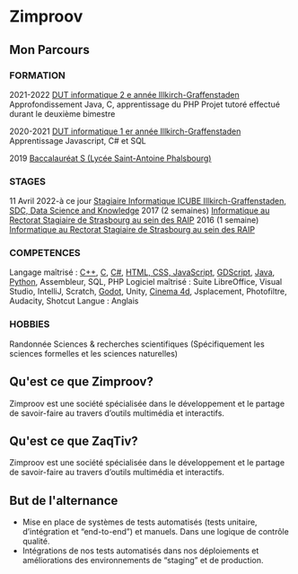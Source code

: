 # Zimproov
## Mon Parcours
### FORMATION

2021-2022
[DUT informatique 2 e année Illkirch-Graffenstaden](https://iutrs.unistra.fr/formations/dut-diplome-universitaire-de-technologie/dut-informatique)
Approfondissement Java, C, apprentissage du PHP
Projet tutoré effectué durant le deuxième bimestre

2020-2021
[DUT informatique 1 er année Illkirch-Graffenstaden](https://iutrs.unistra.fr/formations/dut-diplome-universitaire-de-technologie/dut-informatique)
Apprentissage Javascript, C# et SQL

2019
[Baccalauréat S (Lycée Saint-Antoine Phalsbourg)](https://www.saintantoinephalsbourg.fr/)

### STAGES

11 Avril 2022-à ce jour
[Stagiaire Informatique ICUBE Illkirch-Graffenstaden, SDC, Data Science and Knowledge](https://icube.unistra.fr/)
2017 (2 semaines)
[Informatique au Rectorat Stagiaire de Strasbourg au sein des RAIP](http://www.circ-ien-illfurth.ac-strasbourg.fr/wp-content/uploads/2012/01/annuaireRectorat.pdf#%5B%7B%22num%22%3A101%2C%22gen%22%3A0%7D%2C%7B%22name%22%3A%22XYZ%22%7D%2C56.692913%2C841.89%2Cnull%5D)
2016 (1 semaine)
[Informatique au Rectorat Stagiaire de Strasbourg au sein des RAIP](http://www.circ-ien-illfurth.ac-strasbourg.fr/wp-content/uploads/2012/01/annuaireRectorat.pdf#%5B%7B%22num%22%3A101%2C%22gen%22%3A0%7D%2C%7B%22name%22%3A%22XYZ%22%7D%2C56.692913%2C841.89%2Cnull%5D)

### COMPETENCES

Langage maîtrisé : [C++](https://git.unistra.fr/ethan.fuchs/all-code/-/tree/main/SuperSoft), [C](https://raw.githubusercontent.com/redragon57/Zimproov/main/test%20docking.mp4), [C#](./C#_Work), [HTML, CSS, JavaScript](./WebReact_Work), [GDScript](./Projet_Godot), [Java](./Java_Work), [Python](./Python_Work), Assembleur, SQL, PHP
Logiciel maîtrisé : Suite LibreOffice, Visual Studio, IntelliJ, Scratch, [Godot](./Projet_Godot), Unity, [Cinema 4d](https://raw.githubusercontent.com/redragon57/Zimproov/main/My%20modelisation%20work%20presentation.mp4), Jsplacement, Photofiltre, Audacity, Shotcut
Langue : Anglais

### HOBBIES

Randonnée
Sciences & recherches scientifiques (Spécifiquement les sciences formelles et les sciences naturelles)

## Qu'est ce que Zimproov?

Zimproov est une société spécialisée dans le développement et le partage de savoir-faire au travers d’outils multimédia et interactifs.

## Qu'est ce que ZaqTiv?

Zimproov est une société spécialisée dans le développement et le partage de savoir-faire au travers d’outils multimédia et interactifs.

## But de l'alternance

 -  Mise en place de systèmes de tests automatisés (tests unitaire, d’intégration et “end-to-end”) et manuels. Dans une logique de contrôle qualité.
 -  Intégrations de nos tests automatisés dans nos déploiements et améliorations des environnements de “staging” et de production.
